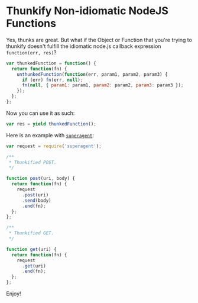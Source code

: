 
# Thunkify Non-idiomatic NodeJS Functions

Yes, thunks are great. But what if the Object or Function that you're trying to thunkify doesn't fulfill the idiomatic node.js callback expression `function(err, res)`?

```javascript
var thunkedFunction = function() {
  return function(fn) {
    unthunkedFunction(function(err, param1, param2, param3) {
      if (err) fn(err, null);
      fn(null, { param1: param1, param2: param2, param3: param3 });
    });
  };
};
```

Now you can use it as such:

```javascript
var res = yield thunkedFunction();
```

Here is an example with [`superagent`](http://visionmedia.github.io/superagent/):

```javascript
var request = require('superagent');

/**
 * Thunkified POST.
 */

function post(uri, body) {
  return function(fn) {
    request
      .post(uri)
      .send(body)
      .end(fn);
  };
};

/**
 * Thunkified GET.
 */

function get(uri) {
  return function(fn) {
    request
      .get(uri)
      .end(fn);
  };
};
```

Enjoy!